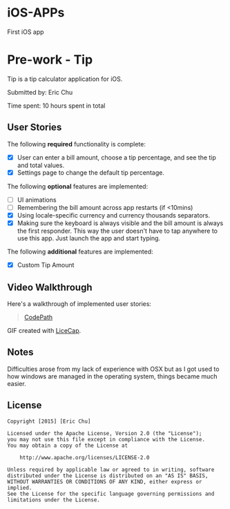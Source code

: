 # iOS-APPs
First iOS app
# Pre-work - Tip

Tip is a tip calculator application for iOS.

Submitted by: Eric Chu

Time spent: 10 hours spent in total

## User Stories

The following **required** functionality is complete:

* [x] User can enter a bill amount, choose a tip percentage, and see the tip and total values.
* [x] Settings page to change the default tip percentage.

The following **optional** features are implemented:
* [ ] UI animations
* [ ] Remembering the bill amount across app restarts (if <10mins)
* [x] Using locale-specific currency and currency thousands separators.
* [x] Making sure the keyboard is always visible and the bill amount is always the first responder. This way the user doesn't have to tap anywhere to use this app. Just launch the app and start typing.

The following **additional** features are implemented:

- [x] Custom Tip Amount

## Video Walkthrough 

Here's a walkthrough of implemented user stories:

<blockquote class="imgur-embed-pub" lang="en" data-id="w9fRxDH"><a href="//imgur.com/w9fRxDH">CodePath</a></blockquote><script async src="//s.imgur.com/min/embed.js" charset="utf-8"></script>

GIF created with [LiceCap](http://www.cockos.com/licecap/).

## Notes

Difficulties arose from my lack of experience with OSX but as I got used to how windows are managed in the operating system, things became much easier. 

## License

    Copyright [2015] [Eric Chu]

    Licensed under the Apache License, Version 2.0 (the "License");
    you may not use this file except in compliance with the License.
    You may obtain a copy of the License at

        http://www.apache.org/licenses/LICENSE-2.0

    Unless required by applicable law or agreed to in writing, software
    distributed under the License is distributed on an "AS IS" BASIS,
    WITHOUT WARRANTIES OR CONDITIONS OF ANY KIND, either express or implied.
    See the License for the specific language governing permissions and
    limitations under the License.
